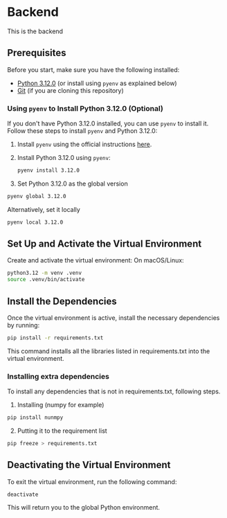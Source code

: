 # Backend

This is the backend 

## Prerequisites

Before you start, make sure you have the following installed:

- [Python 3.12.0](https://www.python.org/downloads/release/python-3120/) (or install using `pyenv` as explained below)
- [Git](https://git-scm.com/) (if you are cloning this repository)

### Using `pyenv` to Install Python 3.12.0 (Optional)

If you don't have Python 3.12.0 installed, you can use `pyenv` to install it. Follow these steps to install `pyenv` and Python 3.12.0:

1. Install `pyenv` using the official instructions [here](https://github.com/pyenv/pyenv#installation).

2. Install Python 3.12.0 using `pyenv`:

   ```bash
   pyenv install 3.12.0
   ```

3. Set Python 3.12.0 as the global version

```bash
pyenv global 3.12.0
```

Alternatively, set it locally

```bash
pyenv local 3.12.0
```

## Set Up and Activate the Virtual Environment

Create and activate the virtual environment:
On macOS/Linux:

```bash
python3.12 -m venv .venv
source .venv/bin/activate
```

## Install the Dependencies

Once the virtual environment is active, install the necessary dependencies by running:

```bash
pip install -r requirements.txt
```

This command installs all the libraries listed in requirements.txt into the virtual environment.

### Installing extra dependencies

To install any dependencies that is not in requirements.txt, following steps.

1. Installing (numpy for example)
```bash
pip install nunmpy
```

2. Putting it to the requirement list
```bash
pip freeze > requirements.txt
```

## Deactivating the Virtual Environment

To exit the virtual environment, run the following command:

```
deactivate
```

This will return you to the global Python environment.
